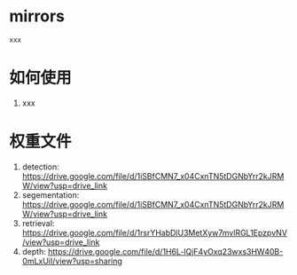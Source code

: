 # mirrors

```
xxx
```

# 如何使用

1. xxx

# 权重文件

1. detection: https://drive.google.com/file/d/1iSBfCMN7_x04CxnTN5tDGNbYrr2kJRMW/view?usp=drive_link
2. segementation: https://drive.google.com/file/d/1iSBfCMN7_x04CxnTN5tDGNbYrr2kJRMW/view?usp=drive_link
3. retrieval: https://drive.google.com/file/d/1rsrYHabDlU3MetXyw7mvlRGL1EpzpvNV/view?usp=drive_link
4. depth: https://drive.google.com/file/d/1H6L-lQjF4yOxq23wxs3HW40B-0mLxUiI/view?usp=sharing


